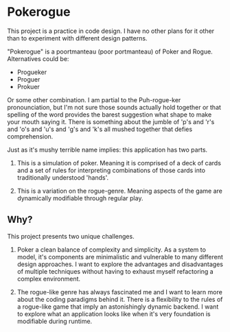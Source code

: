 # Pokerogue

This project is a practice in code design. I have no other plans for it other than to experiment with different design 
patterns.

"Pokerogue" is a poortmanteau (poor portmanteau) of Poker and Rogue. Alternatives could be:

* Progueker
* Proguer
* Prokuer

Or some other combination. I am partial to the Puh-rogue-ker pronounciation, but I'm not sure those sounds actually hold
together or that spelling of the word provides the barest suggestion what shape to make your mouth saying it. There is 
something about the jumble of 'p's and 'r's and 'o's and 'u's and 'g's and 'k's all mushed together that defies 
comprehension.

Just as it's mushy terrible name implies: this application has two parts.

1. This is a simulation of poker. Meaning it is comprised of a deck of cards and a set of rules for interpreting 
   combinations of those cards into traditionally understood 'hands'.
   
2. This is a variation on the rogue-genre. Meaning aspects of the game are dynamically modifiable through regular play.

## Why?

This project presents two unique challenges.

1. Poker a clean balance of complexity and simplicity. As a system to model, it's components are minimalistic and 
vulnerable to many different design approaches. I want to explore the advantages and disadvantages of multiple 
   techniques without having to exhaust myself refactoring a complex environment.
   
2. The rogue-like genre has always fascinated me and I want to learn more about the coding paradigms behind it. There is
a flexibility to the rules of a rogue-like game that imply an astonishingly dynamic backend. I want to explore what an 
   application looks like when it's very foundation is modifiable during runtime.